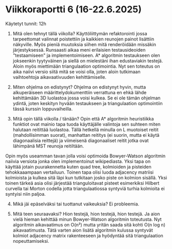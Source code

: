 # Viikkoraportti 6 (16-22.6.2025)

Käytetyt tunnit: 12h

1. Mitä olen tehnyt tällä viikolla?
Käyttöliittymän refaktorointi jossa tarpeettomat valinnat poistettiin ja kaikkien reunojen painot lisättiin näkyville. Myös pieniä muutoksia siihen mitä renderöidään missäkin järjestyksessä. Runsaasti aikaa meni erilaisien testausideoiden "testaamiseen" ja implementoimiseen. A* algoritmin testaukseen olen jokseenkin tyytyväinen ja siellä on mielestäni ihan edustaviakin testejä. Aloin myös miettimään triangulaation optimointia. Nyt sen toteutus on aika naiivi versio siitä mitä se voisi olla, joten aloin tutkimaan vaihtoehtoja aikavaativuuden kehittämiselle. 

2. Miten ohjelma on edistynyt?
Ohjelma on edistynyt hyvin, mutta alkuperäiseen määrittelydokumenttiin verrattuna en ehkä lähde kehittämään 3D luolastoa jossa voisi kulkea. Se ei ole tämän ohjelman ydintä, joten keskityn hyvään testaukseen ja triangulaation optimointiin tässä kurssin loppuvaiheilla.

3. Mitä opin tällä viikolla / tänään?
Opin että A* algoritmin heuristiikka funktiot ovat mainio tapa tuoda käyttäjälle valintoja sen suhteen miten halutaan reitittää luolastoa. Tällä hetkellä minulla on L muotoiset reitit (mahdollisimman suorat), manhattan reititys (ei suorin, mutta ei käytä diagonaalisia reittejä) ja viimeisenä diagonaaliset reitit jotka ovat lähimpänä MST reunoja reitiltään. 

Opin myös useamman tavan jolla voisi optimoida Bowyer-Watson algoritmin naiivia versiota jonka olen implementoinut wikipediasta. Yksi tapa on käyttää jotain puurakennetta kuten quad tree, kolmioiden ja pisteiden tehokkaaampaan vertailuun. Toinen tapa olisi luoda adjacency matriisi kolmioista ja kulkea sitä läpi kun tutkitaan josko piste on kolmion sisällä. Yksi toinen tärkeä asia olisi järjestää trianguloitavat pisteet esimerkiksi Hilbert curvella tai Morton codella jotta triangulaatiossa syntyviä turhia kolmioita ei syntyisi niin paljoa. 

4. Mikä jäi epäselväksi tai tuottanut vaikeuksia?
Ei probleemia.

5. Mitä teen seuraavaksi?
Hion testejä, hion testejä, hion testejä. Ja aion vielä hieman kehittää minun Bowyer-Watson algoritmin toteutusta. Nyt algoritmin aikavaatimus on O(n²) mutta yritän saada sitä kohti O(n log n) aikavaatimusta. Tätä varten aion lisätä algoritmin kulussa syntyvät kolmiot adjacency matrix rakenteeseen ja hyödyntää sitä triangulaation nopeuttamiseksi.
